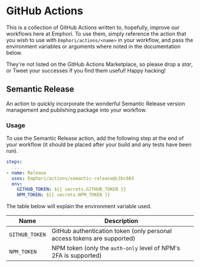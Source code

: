 # GitHub Actions

This is a collection of GitHub Actions written to, hopefully, improve our
workflows here at Emphori. To use them, simply reference the action that you
wish to use with `Emphori/actions/<name>` in your workflow, and pass the
environment variables or arguments where noted in the documentation below.

They're not listed on the GitHub Actions Marketplace, so please drop a _star_,
or Tweet your successes if you find them useful! Happy hacking!

## Semantic Release

An action to quickly incorporate the wonderful Semantic Release version
management and publishing package into your workflow. 

<!--
Whilst there are a couple of other actions implementing the Semantic Release
package, ours has a little edge that you can read about [here].
-->

### Usage

To use the Semantic Release action, add the following step at the end of your
workflow (it should be placed after your build and any tests have been run).

```yaml
steps:
  ...
- name: Release
  uses: Emphori/actions/semantic-release@c1bc665
  env:
    GITHUB_TOKEN: ${{ secrets.GITHUB_TOKEN }}
    NPM_TOKEN: ${{ secrets.NPM_TOKEN }}
```

The table below will explain the environment variable used.

| Name           | Description                                                             |
| ---            | ---                                                                     |
| `GITHUB_TOKEN` | GitHub authentication token (only personal access tokens are supported) |
| `NPM_TOKEN`    | NPM token (only the `auth-only` level of NPM's 2FA is supported)        |


